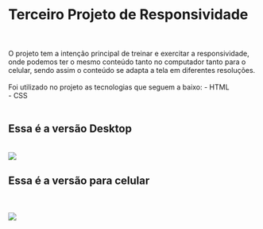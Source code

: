 <h1>Terceiro Projeto de Responsividade</h1>
<br>
<br>
O projeto tem a intenção principal de treinar e exercitar a responsividade, onde podemos ter o mesmo conteúdo tanto no computador tanto para o celular, sendo assim o conteúdo se adapta a tela em diferentes resoluções.
<br>
<br>
Foi utilizado no projeto as tecnologias que seguem a baixo:
- HTML
<br>
- CSS
<br>
<br>
<h2>Essa é a versão Desktop</h2> 
<br>
<img src="https://github.com/Arrais22/We-Care/blob/master/Assets/We%20Care%20-%20Deckstop.jpg?raw=true"
<br>
<h2>Essa é a versão para celular</h2>
<br>
<br>
<img src="https://github.com/Arrais22/We-Care/blob/master/Assets/we%20care%20-%20celular.jpg?raw=true">
